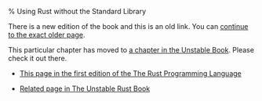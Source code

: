 % Using Rust without the Standard Library

There is a new edition of the book and this is an old link.
You can [continue to the exact older page][1].

This particular chapter has moved to [a chapter in the Unstable Book][2].
Please check it out there.

* [This page in the first edition of the The Rust Programming Language][1]

* [Related page in The Unstable Rust Book][2]


[1]: first-edition/using-rust-without-the-standard-library.html
[2]: ../unstable-book/language-features/lang-items.html#writing-an-executable-without-stdlib

